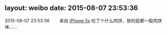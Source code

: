 layout: weibo
date: 2015-08-07 23:53:36
---
<meta name="referrer" content="no-referrer" />

2015-08-07 23:53:36  &nbsp;&nbsp;&nbsp;&nbsp;&nbsp;&nbsp; 来自 <a href="sinaweibo://customweibosource" rel="nofollow">iPhone 5s</a>
吃了个什么肉饼，放的屁都一股肉饼味…… ​​​
